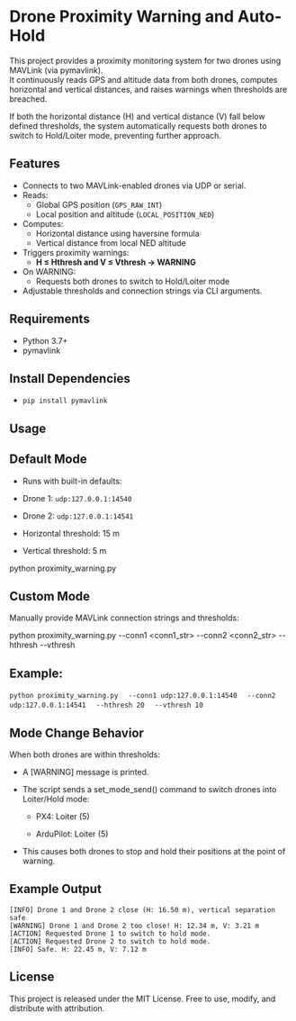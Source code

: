 # Drone Proximity Warning and Auto-Hold

This project provides a proximity monitoring system for two drones using MAVLink (via pymavlink).  
It continuously reads GPS and altitude data from both drones, computes horizontal and vertical distances, and raises warnings when thresholds are breached.

If both the horizontal distance (H) and vertical distance (V) fall below defined thresholds, the system automatically requests both drones to switch to Hold/Loiter mode, preventing further approach.

## Features

- Connects to two MAVLink-enabled drones via UDP or serial.
- Reads:
  - Global GPS position (`GPS_RAW_INT`)
  - Local position and altitude (`LOCAL_POSITION_NED`)
- Computes:
  - Horizontal distance using haversine formula
  - Vertical distance from local NED altitude
- Triggers proximity warnings:
  - **H ≤ Hthresh and V ≤ Vthresh → WARNING**
- On WARNING:
  - Requests both drones to switch to Hold/Loiter mode
- Adjustable thresholds and connection strings via CLI arguments.

## Requirements

- Python 3.7+
- pymavlink

## Install Dependencies

- `pip install pymavlink`


## Usage

## Default Mode

- Runs with built-in defaults:

- Drone 1: `udp:127.0.0.1:14540`

- Drone 2: `udp:127.0.0.1:14541`

- Horizontal threshold: 15 m

- Vertical threshold: 5 m

python proximity_warning.py

## Custom Mode

Manually provide MAVLink connection strings and thresholds:

python proximity_warning.py --conn1 <conn1_str> --conn2 <conn2_str> --hthresh <meters> --vthresh <meters>

## Example:

`python proximity_warning.py`
`  --conn1 udp:127.0.0.1:14540`
`  --conn2 udp:127.0.0.1:14541`
`  --hthresh 20`
`  --vthresh 10`

## Mode Change Behavior

When both drones are within thresholds:

- A [WARNING] message is printed.

- The script sends a set_mode_send() command to switch drones into Loiter/Hold mode:

  - PX4: Loiter (5)

  - ArduPilot: Loiter (5)

- This causes both drones to stop and hold their positions at the point of warning.

## Example Output
`[INFO] Drone 1 and Drone 2 close (H: 16.50 m), vertical separation safe` <br>
`[WARNING] Drone 1 and Drone 2 too close! H: 12.34 m, V: 3.21 m` <br>
`[ACTION] Requested Drone 1 to switch to hold mode.` <br>
`[ACTION] Requested Drone 2 to switch to hold mode.` <br>
`[INFO] Safe. H: 22.45 m, V: 7.12 m` <br>

## License

This project is released under the MIT License. Free to use, modify, and distribute with attribution.